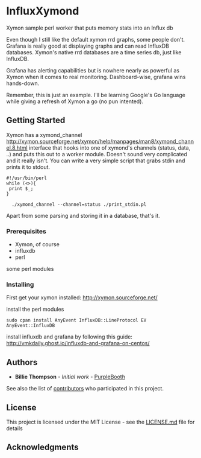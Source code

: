  # InfluxXymond
Xymon sample perl worker that puts memory stats into an Influx db

Even though I still like the default xymon rrd graphs, some people don't.  Grafana is really good at displaying graphs and can read InfluxDB databases.  Xymon's native rrd databases are a time series db, just like InfluxDB.

Grafana has alerting capabilities but is nowhere nearly as powerful as Xymon when it comes to real monitoring.  Dashboard-wise, grafana wins hands-down.

Remember, this is just an example.  I'll be learning Google's Go language while giving a refresh of Xymon a go (no pun intented).


## Getting Started

Xymon has a xymond_channel http://xymon.sourceforge.net/xymon/help/manpages/man8/xymond_channel.8.html interface that hooks into one of xymond's channels (status, data, ..) and puts this out to a worker module. Doesn't sound very complicated and it really isn't.
You can write a very simple script that grabs stdin and prints it to stdout.
```
#!/usr/bin/perl
while (<>){
 print $_;
}
```
```
  ./xymond_channel --channel=status ./print_stdin.pl
```
Apart from some parsing and storing it in a database, that's it.
### Prerequisites

 - Xymon, of course
 - influxdb
 - perl

some perl modules


### Installing

First get your xymon installed:
 http://xymon.sourceforge.net/

install the perl modules

```
sudo cpan install AnyEvent InfluxDB::LineProtocol EV AnyEvent::InfluxDB
```
install influxdb and grafana by following this guide: http://vmkdaily.ghost.io/influxdb-and-grafana-on-centos/
## Authors

* **Billie Thompson** - *Initial work* - [PurpleBooth](https://github.com/PurpleBooth)

See also the list of [contributors](https://github.com/your/project/contributors) who participated in this project.

## License

This project is licensed under the MIT License - see the [LICENSE.md](LICENSE.md) file for details

## Acknowledgments



